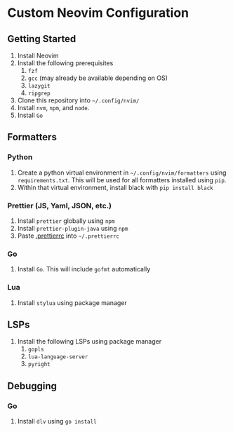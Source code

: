 # Custom Neovim Configuration

## Getting Started
1. Install Neovim
2. Install the following prerequisites
   1. `fzf`
   2. `gcc` (may already be available depending on OS)
   3. `lazygit`
   4. `ripgrep`
4. Clone this repository into `~/.config/nvim/`
5. Install `nvm`, `npm`, and `node`.
6. Install `Go`

## Formatters
### Python
1. Create a python virtual environment in `~/.config/nvim/formatters` using `requirements.txt`. This will be used for all formatters installed using `pip`.
2. Within that virtual environment, install black with `pip install black`

### Prettier (JS, Yaml, JSON, etc.)
1. Install `prettier` globally using `npm`
2. Install `prettier-plugin-java` using `npm`
3. Paste [.prettierrc](./formatters/.prettierrc) into `~/.prettierrc`

### Go
1. Install `Go`. This will include `gofmt` automatically

### Lua
1. Install `stylua` using package manager

## LSPs
1. Install the following LSPs using package manager
   1. `gopls`
   2. `lua-language-server`
   3. `pyright`

## Debugging

### Go
1. Install `dlv` using `go install`

